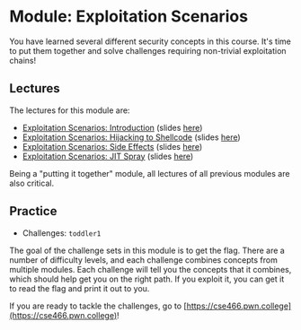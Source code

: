# Module: Exploitation Scenarios

You have learned several different security concepts in this course.
It's time to put them together and solve challenges requiring non-trivial exploitation chains!

## Lectures

The lectures for this module are:

- [Exploitation Scenarios: Introduction](https://youtu.be/A5CnZGst5u4) (slides [here](https://docs.google.com/presentation/d/1__cUrVerXgj8xhUbDoeT59vavO_BI1ah3F8a4yNTE40/edit#slide=id.g80fa1e7c54_0_0))
- [Exploitation Scenarios: Hijacking to Shellcode](https://youtu.be/lsY2g09Hjr0) (slides [here](https://docs.google.com/presentation/d/15Ad42MRjETONK3hPp4cOhYWMqHL8ynoxJtXiawR4ro8/edit#slide=id.g80fa1e7c54_0_0))
- [Exploitation Scenarios: Side Effects](https://youtu.be/AwhN_7YNVLo) (slides [here](https://docs.google.com/presentation/d/16fwwUjDuGtIRv1p6sGtJZGTEkEXBRCD1Eb4YIEcIufo/edit#slide=id.g80fa1e7c54_0_0))
- [Exploitation Scenarios: JIT Spray](https://youtu.be/RHPxiRBapA4) (slides [here](https://docs.google.com/presentation/d/1eO49S6JFknXGD5VPv2OeoAuBRp-Ab4HqaQ_mxZXmn14/edit#slide=id.g80fa1e7c54_0_0))

Being a "putting it together" module, all lectures of all previous modules are also critical.

## Practice

- Challenges: `toddler1`

The goal of the challenge sets in this module is to get the flag.
There are a number of difficulty levels, and each challenge combines concepts from multiple modules.
Each challenge will tell you the concepts that it combines, which should help get you on the right path.
If you exploit it, you can get it to read the flag and print it out to you.

If you are ready to tackle the challenges, go to [https://cse466.pwn.college](https://cse466.pwn.college)!

